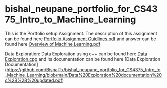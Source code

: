 # bishal_neupane_portfolio_for_CS4375_Intro_to_Machine_Learning
This is the Portfolio setup Assignment.
The description of this assignment can be found here [Portfolio Assignment Guidlines.pdf](https://github.com/BishalTx/bishal_neupane_portfolio_for_CS4375_Intro_to_Machine_Learning/blob/main/Portfolio%20Assignment%20Guidlines.pdf) and answer can be found here [Overview of Machine Learning.pdf](https://github.com/BishalTx/bishal_neupane_portfolio_for_CS4375_Intro_to_Machine_Learning/blob/main/Overview%20of%20Machine%20Learning.pdf)

Data Exploration:
Data Exploration using c++ can be found here [Data Exploration.cpp](https://github.com/BishalTx/bishal_neupane_portfolio_for_CS4375_Intro_to_Machine_Learning/blob/main/Data%20Exploration.cpp) and its documentation can be found here  [Data Exploration Documentation]
(https://github.com/BishalTx/bishal_neupane_portfolio_for_CS4375_Intro_to_Machine_Learning/blob/main/Data%20Exploration%20documentation%20c%2B%2B%20updated.pdf)
